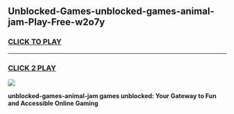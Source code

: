 
## Unblocked-Games-unblocked-games-animal-jam-Play-Free-w2o7y
<h3>
<a href="https://premium76.site?title=unblocked-games-animal-jam&ref=23A">CLICK TO PLAY</a></h3>
<hr>

<h3>
<a href="https://premium76.site?title=unblocked-games-animal-jam&ref=23A">CLICK 2 PLAY</a>
  
</h3>

<a href="https://premium76.site?title=unblocked-games-animal-jam&ref=23A"><img src="https://clearcache.store/games.png"></a>


**unblocked-games-animal-jam games unblocked: Your Gateway to Fun and Accessible Online Gaming**
